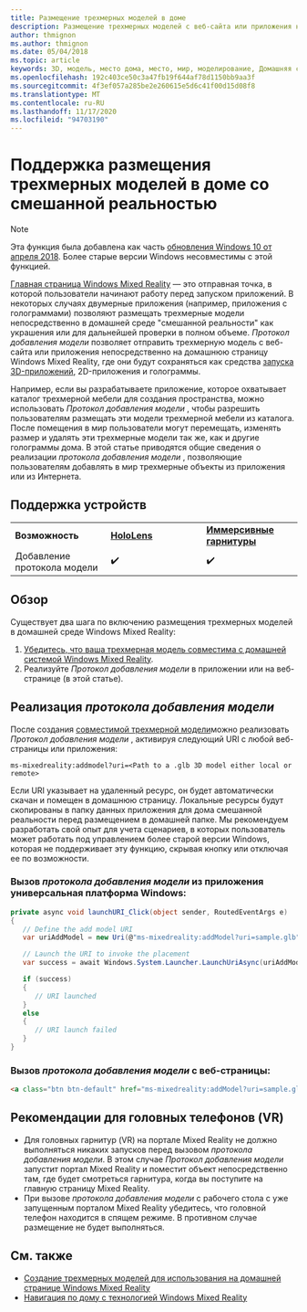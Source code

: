 ```yaml
---
title: Размещение трехмерных моделей в доме
description: Размещение трехмерных моделей с веб-сайта или приложения на домашней странице Windows Mixed Reality
author: thmignon
ms.author: thmignon
ms.date: 05/04/2018
ms.topic: article
keywords: 3D, модель, место дома, место, мир, моделирование, Домашняя страница смешанная, Интернет, приложение, гарнитура смешанной реальности, гарнитура Windows Mixed Reality, гарнитура виртуальной реальности
ms.openlocfilehash: 192c403ce50c3a47fb19f644af78d1150bb9aa3f
ms.sourcegitcommit: 4f3ef057a285be2e260615e5d6c41f00d15d08f8
ms.translationtype: MT
ms.contentlocale: ru-RU
ms.lasthandoff: 11/17/2020
ms.locfileid: "94703190"
---
```

# <a name="enable-placement-of-3d-models-in-the-mixed-reality-home"></a>Поддержка размещения трехмерных моделей в доме со смешанной реальностью

> [!NOTE]
> Эта функция была добавлена как часть [обновления Windows 10 от апреля 2018](https://docs.microsoft.com/windows/mixed-reality/enthusiast-guide/release-notes-april-2018). Более старые версии Windows несовместимы с этой функцией.

[Главная страница Windows Mixed Reality](../discover/navigating-the-windows-mixed-reality-home.md) — это отправная точка, в которой пользователи начинают работу перед запуском приложений. В некоторых случаях двумерные приложения (например, приложения с голограммами) позволяют размещать трехмерные модели непосредственно в домашней среде "смешанной реальности" как украшения или для дальнейшей проверки в полном объеме. *Протокол добавления модели* позволяет отправить трехмерную модель с веб-сайта или приложения непосредственно на домашнюю страницу Windows Mixed Reality, где они будут сохраняться как средства [запуска 3D-приложений](3d-app-launcher-design-guidance.md), 2D-приложения и голограммы. 

Например, если вы разрабатываете приложение, которое охватывает каталог трехмерной мебели для создания пространства, можно использовать *Протокол добавления модели* , чтобы разрешить пользователям размещать эти модели трехмерной мебели из каталога. После помещения в мир пользователи могут перемещать, изменять размер и удалять эти трехмерные модели так же, как и другие голограммы дома. В этой статье приводятся общие сведения о реализации *протокола добавления модели* , позволяющие пользователям добавлять в мир трехмерные объекты из приложения или из Интернета.

## <a name="device-support"></a>Поддержка устройств

<table>
    <colgroup>
    <col width="33%" />
    <col width="33%" />
    <col width="33%" />
    </colgroup>
    <tr>
        <td><strong>Возможность</strong></td>
        <td><a href="../hololens-hardware-details.md"><strong>HoloLens</strong></a></td>
        <td><a href="../discover/immersive-headset-hardware-details.md"><strong>Иммерсивные гарнитуры</strong></a></td>
    </tr>
     <tr>
        <td>Добавление протокола модели</td>
        <td>✔️</td>
        <td>✔️</td>
    </tr>
</table>

## <a name="overview"></a>Обзор

Существует два шага по включению размещения трехмерных моделей в домашней среде Windows Mixed Reality:
1. [Убедитесь, что ваша трехмерная модель совместима с домашней системой Windows Mixed Reality](creating-3d-models-for-use-in-the-windows-mixed-reality-home.md).
2. Реализуйте *Протокол добавления модели* в приложении или на веб-странице (в этой статье).

## <a name="implementing-the-add-model-protocol"></a>Реализация *протокола добавления модели*

После создания [совместимой трехмерной модели](creating-3d-models-for-use-in-the-windows-mixed-reality-home.md)можно реализовать *Протокол добавления модели* , активируя следующий URI с любой веб-страницы или приложения:

```
ms-mixedreality:addmodel?uri=<Path to a .glb 3D model either local or remote>
```

Если URI указывает на удаленный ресурс, он будет автоматически скачан и помещен в домашнюю страницу. Локальные ресурсы будут скопированы в папку данных приложения для дома смешанной реальности перед размещением в домашней папке. Мы рекомендуем разработать свой опыт для учета сценариев, в которых пользователь может работать под управлением более старой версии Windows, которая не поддерживает эту функцию, скрывая кнопку или отключая ее по возможности. 

### <a name="invoking-the-add-model-protocol-from-a-universal-windows-platform-app"></a>Вызов *протокола добавления модели* из приложения универсальная платформа Windows:

```C#
private async void launchURI_Click(object sender, RoutedEventArgs e)
{
   // Define the add model URI
   var uriAddModel = new Uri(@"ms-mixedreality:addModel?uri=sample.glb");

   // Launch the URI to invoke the placement
   var success = await Windows.System.Launcher.LaunchUriAsync(uriAddModel);

   if (success)
   {
      // URI launched
   }
   else
   {
      // URI launch failed
   }
}
```

### <a name="invoking-the-add-model-protocol-from-a-webpage"></a>Вызов *протокола добавления модели* с веб-страницы:

```html
<a class="btn btn-default" href="ms-mixedreality:addModel?uri=sample.glb"> Place 3D Model </a>
```

## <a name="considerations-for-immersive-vr-headsets"></a>Рекомендации для головных телефонов (VR)

* Для головных гарнитур (VR) на портале Mixed Reality не должно выполняться никаких запусков перед вызовом *протокола добавления модели*. В этом случае *Протокол добавления модели* запустит портал Mixed Reality и поместит объект непосредственно там, где будет смотреться гарнитура, когда вы поступите на главную страницу Mixed Reality. 
* При вызове *протокола добавления модели* с рабочего стола с уже запущенным порталом Mixed Reality убедитесь, что головной телефон находится в спящем режиме. В противном случае размещение не будет выполняться. 

## <a name="see-also"></a>См. также

* [Создание трехмерных моделей для использования на домашней странице Windows Mixed Reality](creating-3d-models-for-use-in-the-windows-mixed-reality-home.md)
* [Навигация по дому с технологией Windows Mixed Reality](../discover/navigating-the-windows-mixed-reality-home.md)
